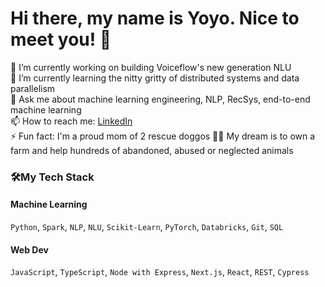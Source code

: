 # Hi there, my name is Yoyo. Nice to meet you! 👋

🔭 I’m currently working on building Voiceflow's new generation NLU  
🌱 I’m currently learning the nitty gritty of distributed systems and data parallelism  
💬 Ask me about machine learning engineering, NLP, RecSys, end-to-end machine learning  
📫 How to reach me: [LinkedIn](https://www.linkedin.com/in/yoyoyangca/)  
⚡ Fun fact: I'm a proud mom of 2 rescue doggos 🐶🐶 My dream is to own a farm and help hundreds of abandoned, abused or neglected animals


<!--
**yoyotruly/yoyotruly** is a ✨ _special_ ✨ repository because its `README.md` (this file) appears on your GitHub profile.

Here are some ideas to get you started:

- 🔭 I’m currently working on ...
- 🌱 I’m currently learning ...
- 👯 I’m looking to collaborate on ...
- 🤔 I’m looking for help with ...
- 💬 Ask me about ...
- 📫 How to reach me: ...
- 😄 Pronouns: ...
- ⚡ Fun fact: ...
-->

### 🛠My Tech Stack
#### Machine Learning

`Python`, `Spark`, `NLP`, `NLU`, `Scikit-Learn`, `PyTorch`, `Databricks`, `Git`, `SQL`

#### Web Dev

`JavaScript`, `TypeScript`, `Node with Express`, `Next.js`, `React`, `REST`, `Cypress`
